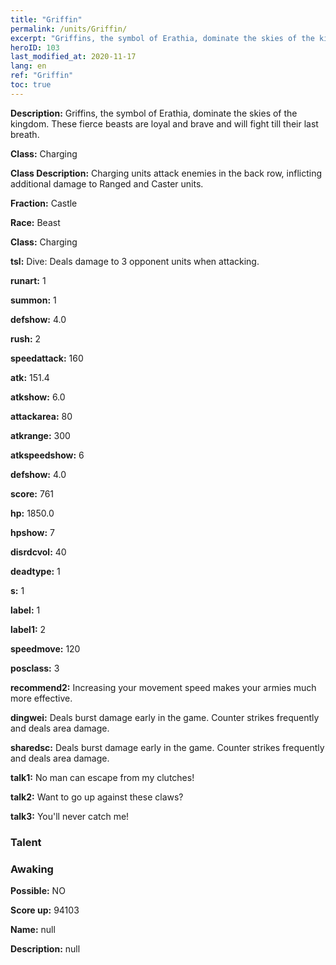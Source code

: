 ```yaml
---
title: "Griffin"
permalink: /units/Griffin/
excerpt: "Griffins, the symbol of Erathia, dominate the skies of the kingdom. These fierce beasts are loyal and brave and will fight till their last breath."
heroID: 103
last_modified_at: 2020-11-17
lang: en
ref: "Griffin"
toc: true
---
```

 **Description:** Griffins, the symbol of Erathia, dominate the skies of the kingdom. These fierce beasts are loyal and brave and will fight till their last breath.

 **Class:** Charging

 **Class Description:** Charging units attack enemies in the back row, inflicting additional damage to Ranged and Caster units.

 **Fraction:** Castle

 **Race:** Beast

 **Class:** Charging

 **tsl:** Dive: Deals damage to 3 opponent units when attacking.

 **runart:** 1

 **summon:** 1

 **defshow:** 4.0

 **rush:** 2

 **speedattack:** 160

 **atk:** 151.4

 **atkshow:** 6.0

 **attackarea:** 80

 **atkrange:** 300

 **atkspeedshow:** 6

 **defshow:** 4.0

 **score:** 761

 **hp:** 1850.0

 **hpshow:** 7

 **disrdcvol:** 40

 **deadtype:** 1

 **s:** 1

 **label:** 1

 **label1:** 2

 **speedmove:** 120

 **posclass:** 3

 **recommend2:** Increasing your movement speed makes your armies much more effective.

 **dingwei:** Deals burst damage early in the game. Counter strikes frequently and deals area damage.

 **sharedsc:** Deals burst damage early in the game. Counter strikes frequently and deals area damage.

 **talk1:** No man can escape from my clutches!

 **talk2:** Want to go up against these claws?

 **talk3:** You'll never catch me!

### Talent
### Awaking
 **Possible:** NO

 **Score up:** 94103

 **Name:** null

 **Description:** null

